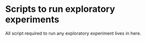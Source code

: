 # Scripts to run exploratory experiments

All script required to run any exploratory experiment lives in here.
